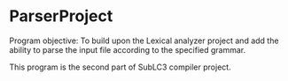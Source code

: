 # ParserProject
Program objective: To build upon the Lexical analyzer project and add the ability to parse the input file according to the specified grammar.

This program is the second part of SubLC3 compiler project.
